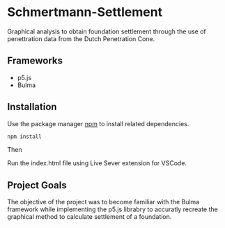 # Schmertmann-Settlement
Graphical analysis to obtain foundation settlement through the use of penettration data from the Dutch Penetration Cone.

## Frameworks
- p5.js
- Bulma

## Installation
Use the package manager [npm](https://www.npmjs.com/) to install related dependencies.

```bash
npm install
```

Then

Run the index.html file using Live Sever extension for VSCode. 

## Project Goals
The objective of the project was to become familiar with the Bulma framework while implementing the p5.js librabry to accuratly recreate the graphical method to calculate settlement of a foundation.
